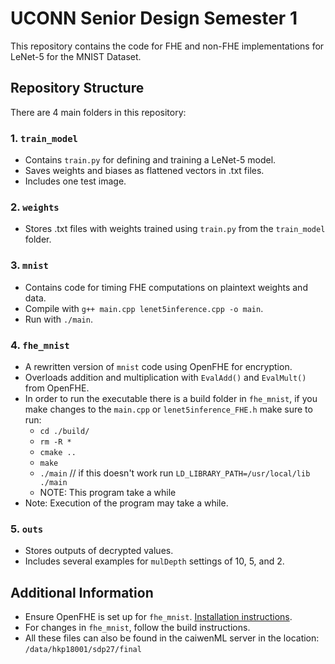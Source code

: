 # UCONN Senior Design Semester 1

This repository contains the code for FHE and non-FHE implementations for LeNet-5 for the MNIST Dataset.

## Repository Structure

There are 4 main folders in this repository:

### 1. `train_model`

- Contains `train.py` for defining and training a LeNet-5 model.
- Saves weights and biases as flattened vectors in .txt files.
- Includes one test image.

### 2. `weights`

- Stores .txt files with weights trained using `train.py` from the `train_model` folder.

### 3. `mnist`

- Contains code for timing FHE computations on plaintext weights and data.
- Compile with `g++ main.cpp lenet5inference.cpp -o main`.
- Run with `./main`.

### 4. `fhe_mnist`

- A rewritten version of `mnist` code using OpenFHE for encryption.
- Overloads addition and multiplication with `EvalAdd()` and `EvalMult()` from OpenFHE.
- In order to run the executable there is a build folder in `fhe_mnist`, if you make changes to the `main.cpp` or `lenet5inference_FHE.h` make sure to run:
  - `cd ./build/`
  - `rm -R *`
  - `cmake ..`
  - `make`
  - `./main` // if this doesn't work run `LD_LIBRARY_PATH=/usr/local/lib ./main`
  - NOTE: This program take a while
- Note: Execution of the program may take a while.

### 5. `outs`

- Stores outputs of decrypted values.
- Includes several examples for `mulDepth` settings of 10, 5, and 2.

## Additional Information

- Ensure OpenFHE is set up for `fhe_mnist`. [Installation instructions](https://openfhe-development.readthedocs.io/en/latest/sphinx_rsts/intro/installation/installation.html).
- For changes in `fhe_mnist`, follow the build instructions.
- All these files can also be found in the caiwenML server in the location: `/data/hkp18001/sdp27/final`
